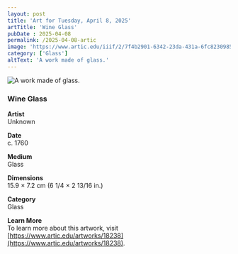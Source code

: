 ```yaml
---
layout: post
title: 'Art for Tuesday, April 8, 2025'
artTitle: 'Wine Glass'
pubDate : 2025-04-08
permalink: /2025-04-08-artic
image: 'https://www.artic.edu/iiif/2/7f4b2901-6342-23da-431a-6fc823098500/full/843,/0/default.jpg'
category: ['Glass']
altText: 'A work made of glass.'
---
```

 
<img src='https://www.artic.edu/iiif/2/7f4b2901-6342-23da-431a-6fc823098500/full/843,/0/default.jpg' alt='A work made of glass.' style='border-radius=5px'> 
 
### Wine Glass
 
**Artist**<br>
Unknown
 
**Date**<br>
c. 1760
 
**Medium**<br>
Glass
 
**Dimensions**<br>
15.9 × 7.2 cm (6 1/4 × 2 13/16 in.)
 
**Category**<br>
Glass
 
**Learn More**<br>
To learn more about this artwork, visit [https://www.artic.edu/artworks/18238](https://www.artic.edu/artworks/18238).